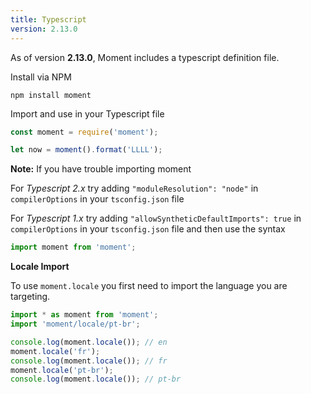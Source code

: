 ```yaml
---
title: Typescript
version: 2.13.0
---
```


As of version **2.13.0**, Moment includes a typescript definition file.

Install via NPM
```
npm install moment
```

Import and use in your Typescript file
<!-- skip-example -->

```javascript
const moment = require('moment');

let now = moment().format('LLLL');
```

**Note:** If you have trouble importing moment

For _Typescript 2.x_ try adding ```"moduleResolution": "node"``` in ```compilerOptions``` in your ```tsconfig.json``` file

For _Typescript 1.x_ try adding ```"allowSyntheticDefaultImports": true``` in ```compilerOptions``` in your ```tsconfig.json``` file and then use the syntax
<!-- skip-example -->

```javascript
import moment from 'moment';
```

**Locale Import**

To use `moment.locale` you first need to import the language you are targeting.

<!-- skip-example -->

```javascript
import * as moment from 'moment';
import 'moment/locale/pt-br';

console.log(moment.locale()); // en
moment.locale('fr');
console.log(moment.locale()); // fr
moment.locale('pt-br');
console.log(moment.locale()); // pt-br
```

